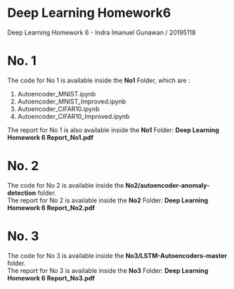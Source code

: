 # Deep Learning Homework6
Deep Learning Homework 6 - Indra Imanuel Gunawan / 20195118

# No. 1
The code for No 1 is available inside the **No1** Folder, which are :
1. Autoencoder_MNIST.ipynb
2. Autoencoder_MNIST_Improved.ipynb
3. Autoencoder_CIFAR10.ipynb
4. Autoencoder_CIFAR10_Improved.ipynb

The report for No 1 is also available inside the **No1** Folder: **Deep Learning Homework 6 Report_No1.pdf**

# No. 2
The code for No 2 is available inside the **No2/autoencoder-anomaly-detection** folder. <br>
The report for No 2 is available inside the **No2** Folder: **Deep Learning Homework 6 Report_No2.pdf**

# No. 3
The code for No 3 is available inside the **No3/LSTM-Autoencoders-master** folder. <br>
The report for No 3 is available inside the **No3** Folder: **Deep Learning Homework 6 Report_No3.pdf**
